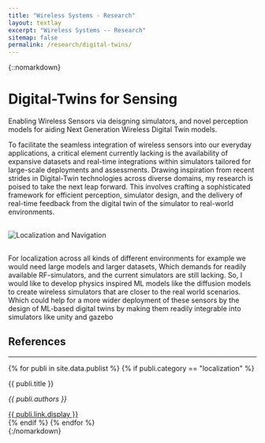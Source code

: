```yaml
---
title: "Wireless Systems - Research"
layout: textlay
excerpt: "Wireless Systems -- Research"
sitemap: false
permalink: /research/digital-twins/
---
```


{::nomarkdown}
<div class="container research-page-container">

  <!-- Main Title -->
  <h1>Digital-Twins for Sensing</h1>

  <p>Enabling Wireless Sensors via deisgning simulators, and novel perception models for aiding Next Generation Wireless Digital Twin models.</p>
  
  <p>To facilitate the seamless integration of wireless sensors into our everyday applications, a critical element currently lacking is the availability of expansive datasets and real-time integrations within simulators tailored for large-scale deployments and assessments. Drawing inspiration from recent strides in Digital-Twin technologies across diverse domains, my research is poised to take the next leap forward. This involves crafting a sophisticated framework for efficient perception, simulator design, and the delivery of real-time feedback from the digital twin of the simulator to real-world environments.</p>

  <div style="margin: 30px 0;">
    <img src="{{ site.baseurl }}/images/Research_Pics/Digital_Twin/digital_twin-800.webp" alt="Localization and Navigation" class="img-responsive">
  </div>

  <p>For localization across all kinds of different environments for example we would need large models and larger datasets, Which demands for readily available RF-simulators, and the current simulators are still lacking. So, I would like to develop physics inspired ML models like the diffusion models to create wireless simulators that are closer to the real world scenarios. Which could help for a more wider deployment of these sensors by the design of ML-based digital twins by making them readily integrable into simulators like unity and gazebo</p>


  <!-- Publications Section -->
  <h2>References</h2>
  <hr>
  <div class="publications-list">
    {% for publi in site.data.publist %}
      {% if publi.category == "localization" %}
        <div class="publication-item">
          <p class="pub-title">{{ publi.title }}</p>
          <p class="pub-authors"><em>{{ publi.authors }}</em></p>
          <a href="{{ publi.link.url }}" target="_blank">{{ publi.link.display }}</a>
        </div>
      {% endif %}
    {% endfor %}
  </div>

</div>
{:/nomarkdown}
